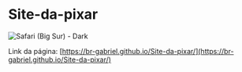 # Site-da-pixar
![Safari (Big Sur) - Dark](https://user-images.githubusercontent.com/53658830/195776525-46116451-1034-4648-a5d2-891e89f84ded.png)

Link da página: [https://br-gabriel.github.io/Site-da-pixar/](https://br-gabriel.github.io/Site-da-pixar/)
